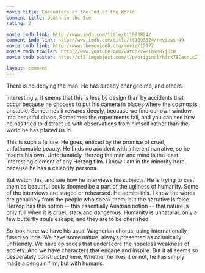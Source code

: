```yaml
---
movie title: Encounters at the End of the World
comment title: Death in the Ice
rating: 2

movie imdb link: http://www.imdb.com/title/tt1093824/
comment imdb link: http://www.imdb.com/title/tt1093824/reviews-49
movie tmdb link: http://www.themoviedb.org/movie/12172
movie tmdb trailer: http://www.youtube.com/watch?v=MImYM87jOtU
movie tmdb poster: http://cf2.imgobject.com/t/p/original/hfrx78CacnLcITVihPfxwhy0mi2.jpg

layout: comment
---
```


There is no denying the man. He has already changed me, and others.

Interestingly, it seems that this is less by design than by accidents that occur because he chooses to put his camera in places where the cosmos is unstable. Sometimes it rewards deeply, because we find our own window into beautiful chaos. Sometimes the experiments fail, and you can see how he has tried to distract us with observations from himself rather than the world he has placed us in.

This is such a failure. He goes, enticed by the promise of cruel, unfathomable beauty. He finds no accident with inherent narrative, so he inserts his own. Unfortunately, Herzog the man and mind is the least interesting element of any Herzog film. I know I am in the minority here, because he has a celebrity persona. 

But watch this, and see how he interviews his subjects. He is trying to cast them as beautiful souls doomed be a part of the ugliness of humanity. Some of the interviews are staged or rehearsed. He admits this. I know the words are genuinely from the people who speak them, but the narrative is false. Herzog has this notion -- this essentially Austrian notion -- that nature is only full when it is cruel, stark and dangerous. Humanity is unnatural; only a few butterfly souls escape, and they are to be cherished.

So look here: we have his usual Wagnerian chorus, using internationally fused sounds. We have some nature, always presented as cosmically unfriendly. We have episodes that underscore the hopeless weakness of society. And we have characters that engage and inspire. But it all seems so desperately constructed here. Whether he likes it or not, he has simply made a penguin film, but with humans.